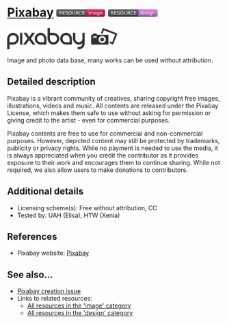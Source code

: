 # [Pixabay](https://pixabay.com/)  [<img src="images/resource-image.png" align="bottom">](https://github.com/e-CLOSE/Toolbox/issues?q=label%3A02_RESOURCE+label%3Aimage) [<img src="images/resource-design.png" align="bottom">](https://github.com/e-CLOSE/Toolbox/issues?q=label%3A02_RESOURCE+label%3Adesign)

[<img src="images/Pixabay.png" align="bottom" height="50" alt="Pixabay Logo">](https://pixabay.com/)

Image and photo data base, many works can be used without attribution.


## Detailed description

Pixabay is a vibrant community of creatives, sharing copyright free images, illustrations, videos and music. All contents are released under the Pixabay License, which makes them safe to use without asking for permission or giving credit to the artist - even for commercial purposes.

Pixabay contents are free to use for commercial and non-commercial purposes. However, depicted content may still be protected by trademarks, publicity or privacy rights. While no payment is needed to use the media, it is always appreciated when you credit the contributor as it provides exposure to their work and encourages them to continue sharing. While not required, we also allow users to make donations to contributors.


## Additional details

- Licensing scheme(s): Free without attribution, CC
- Tested by: UAH (Elisa), HTW (Xenia)


## References

- Pixabay website: [Pixabay](https://pixabay.com/)


## See also...

- [Pixabay creation issue](https://github.com/e-CLOSE/Toolbox/issues/182)
- Links to related resources:
  - [All resources in the 'image' category](https://github.com/e-CLOSE/Toolbox/issues?q=label%3A02_RESOURCE+label%3Aimage)
  - [All resources in the 'design' category](https://github.com/e-CLOSE/Toolbox/issues?q=label%3A02_RESOURCE+label%3Adesign)
